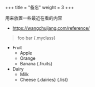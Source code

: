 +++
title = "备忘"
weight = 3
+++

用来放置一些最近在看的内容

- <https://wangchujiang.com/reference/>

> foo
> bar
{.myclass}

- Fruit
  - Apple
  - Orange
  - Banana
  {.fruits}
- Dairy
  - Milk
  - Cheese
  {.dairies}
{.list}

